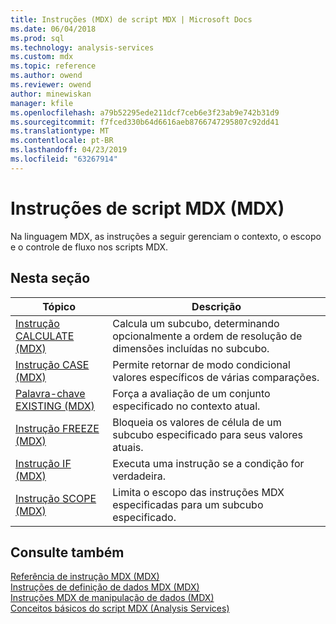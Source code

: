 ```yaml
---
title: Instruções (MDX) de script MDX | Microsoft Docs
ms.date: 06/04/2018
ms.prod: sql
ms.technology: analysis-services
ms.custom: mdx
ms.topic: reference
ms.author: owend
ms.reviewer: owend
author: minewiskan
manager: kfile
ms.openlocfilehash: a79b52295ede211dcf7ceb6e3f23ab9e742b31d9
ms.sourcegitcommit: f7fced330b64d6616aeb8766747295807c92dd41
ms.translationtype: MT
ms.contentlocale: pt-BR
ms.lasthandoff: 04/23/2019
ms.locfileid: "63267914"
---
```

# <a name="mdx-scripting-statements-mdx"></a>Instruções de script MDX (MDX)


  Na linguagem MDX, as instruções a seguir gerenciam o contexto, o escopo e o controle de fluxo nos scripts MDX.  
  
## <a name="in-this-section"></a>Nesta seção  
  
|Tópico|Descrição|  
|-----------|-----------------|  
|[Instrução CALCULATE &#40;MDX&#41;](../mdx/mdx-scripting-calculate.md)|Calcula um subcubo, determinando opcionalmente a ordem de resolução de dimensões incluídas no subcubo.|  
|[Instrução CASE &#40;MDX&#41;](../mdx/case-statement-mdx.md)|Permite retornar de modo condicional valores específicos de várias comparações.|  
|[Palavra-chave EXISTING &#40;MDX&#41;](../analysis-services/multidimensional-models/mdx/mdx-query-existing-keyword.md)|Força a avaliação de um conjunto especificado no contexto atual.|  
|[Instrução FREEZE &#40;MDX&#41;](../mdx/mdx-scripting-freeze.md)|Bloqueia os valores de célula de um subcubo especificado para seus valores atuais.|  
|[Instrução IF &#40;MDX&#41;](../mdx/mdx-scripting-if.md)|Executa uma instrução se a condição for verdadeira.|  
|[Instrução SCOPE &#40;MDX&#41;](../mdx/mdx-scripting-scope.md)|Limita o escopo das instruções MDX especificadas para um subcubo especificado.|  
  
## <a name="see-also"></a>Consulte também  
 [Referência de instrução MDX &#40;MDX&#41;](../mdx/mdx-statement-reference-mdx.md)   
 [Instruções de definição de dados MDX &#40;MDX&#41;](../mdx/mdx-data-definition-statements-mdx.md)   
 [Instruções MDX de manipulação de dados &#40;MDX&#41;](../mdx/mdx-data-manipulation-statements-mdx.md)   
 [Conceitos básicos do script MDX &#40;Analysis Services&#41;](../analysis-services/multidimensional-models/mdx/mdx-scripting-fundamentals-analysis-services.md)  
  
  

